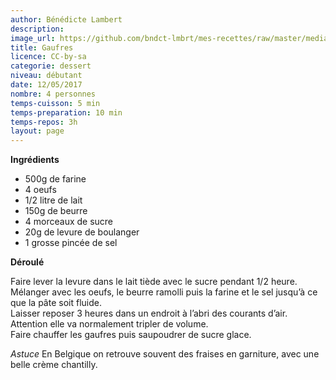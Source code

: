 ```yaml
---
author: Bénédicte Lambert
description: 
image_url: https://github.com/bndct-lmbrt/mes-recettes/raw/master/medias/gaufres.jpg
title: Gaufres
licence: CC-by-sa
categorie: dessert
niveau: débutant
date: 12/05/2017
nombre: 4 personnes
temps-cuisson: 5 min
temps-preparation: 10 min
temps-repos: 3h
layout: page
---
```



**Ingrédients**  

* 500g de farine
* 4 oeufs
* 1/2 litre de lait
* 150g de beurre
* 4 morceaux de sucre
* 20g de levure de boulanger
* 1 grosse pincée de sel

**Déroulé**  

Faire lever la levure dans le lait tiède avec le sucre pendant 1/2 heure.  
Mélanger avec les oeufs, le beurre ramolli puis la farine et le sel jusqu’à ce que la pâte soit fluide.  
Laisser reposer 3 heures dans un endroit à l’abri des courants d’air.  
Attention elle va normalement tripler de volume.  
Faire chauffer les gaufres puis saupoudrer de sucre glace.  

*Astuce*
En Belgique on retrouve souvent des fraises en garniture, avec une belle crème chantilly.  
